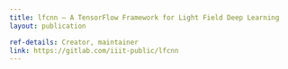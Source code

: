 ```yaml
---
title: lfcnn – A TensorFlow Framework for Light Field Deep Learning
layout: publication

ref-details: Creator, maintainer
link: https://gitlab.com/iiit-public/lfcnn
---
```

